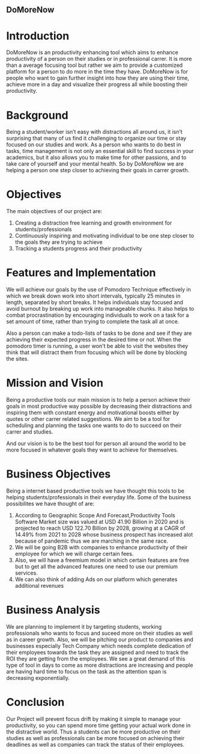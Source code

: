 ## DoMoreNow

# Introduction 
DoMoreNow is an productivity enhancing tool which aims to enhance productivity of a person on their studies or in professional carrer. It is more than a average focusing tool but rather we aim to provide a customized platform for a person to do more in the time they have. DoMoreNow is for people who want to gain further insight into how they are using their time, achieve more in a day and visualize their progress all while boosting their productivity.

# Background
Being a student/worker isn’t easy with distractions all around us, it isn’t surprising that many of us find it challenging to organize our time or stay focused on our studies and work. As a person who wants to do best in tasks, time management is not only an essential skill to find success in your academics, but it also allows you to make time for other passions, and to take care of yourself and your mental health. So by DoMoreNow we are helping a person one step closer to achieving their goals in carrer growth.

# Objectives
The main objectives of our project are:
1. Creating a distraction free learning and growth environment for students/professionals
2. Continuously inspiring and motivating individual to be one step closer to the goals they are trying to achieve
3. Tracking a students progress and their productivity

# Features and Implementation
We will achieve our goals by the use of Pomodoro Technique effectively in which we break down work into short intervals, typically 25 minutes in length, separated by short breaks. It helps individuals stay focused and avoid burnout by breaking up work into manageable chunks. It also helps to combat procrastination by encouraging individuals to work on a task for a set amount of time, rather than trying to complete the task all at once.

Also a person can make a todo-lists of tasks to be done and see if they are achieving their expected progress in the desired time or not. When the pomodoro timer is running, a user won't be able to visit the websites they think that will distract them from focusing which will be done by blocking the sites.

# Mission and Vision
Being a productive tools our main mission is to help a person achieve their goals in most productive way possible by decreasing their distractions and inspiring them with constant energy and motivational boosts either by quotes or other carrer related suggestions. We aim to be a tool for scheduling and planning the tasks one wants to do to succeed on their carrer and studies.

And our vision is to be the best tool for person all around the world to be more focused in whatever goals they want to achieve for themselves.

# Business Objectives
Being a internet based productive tools we have thought this tools to be helping students/professionals in their everyday life. Some of the business possibilites we have thought of are:
1. According to Geographic Scope And Forecast,Productivity Tools Software Market size was valued at USD 41.90 Billion in 2020 and is projected to reach USD 122.70 Billion by 2028, growing at a CAGR of 14.49% from 2021 to 2028 whose business prospect has increased alot because of pandemic thus we are marching in the same race.
2. We will be going B2B with companies to enhance productivity of their employee for which we will charge certain fees.
3. Also, we will have a freemium model in which certain features are free but to get all the advanced features one need to use our premium services.
4. We can also think of adding Ads on our platform which generates additional revenues

# Business Analysis
We are planning to implement it by targeting students, working professionals who wants to focus and suceed more on their studies as well as in career growth. Also, we will be pitching our product to companies and businesses especially Tech Company which needs complete dedication of their employees towards the task they are assigned and need to track the ROI they are getting from the employees. We see a great demand of this type of tool in days to come as more distractions are increasing and people are having hard time to focus on the task as the attention span is decreasing exponentially.

# Conclusion
Our Project will prevent focus drift by making it simple to manage your productivity, so you can spend more time getting your actual work done in the distractive world. Thus a students can be more productive on their studies as well as professionals can be more focused on achieving their deadlines as well as companies can track the status of their employees. 